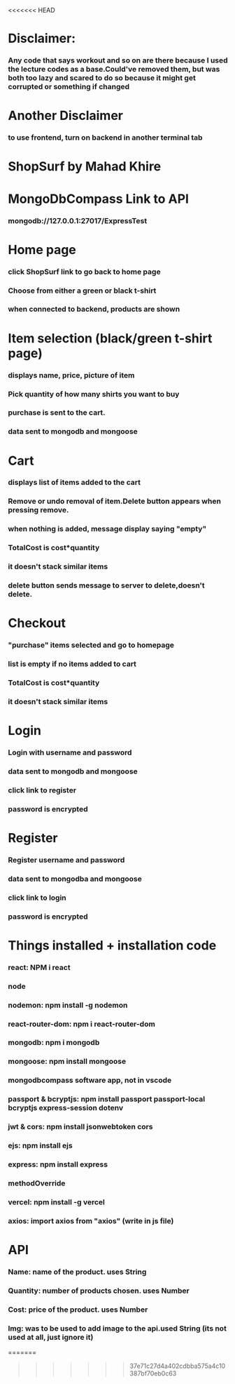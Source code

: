 <<<<<<< HEAD
# Disclaimer:
### Any code that says workout and so on are there because I used the lecture codes as a base.Could've removed them, but was both too lazy and scared to do so because it might get corrupted or something if changed

# Another Disclaimer
### to use frontend, turn on backend in another terminal tab

# ShopSurf by Mahad Khire

# MongoDbCompass Link to API
### mongodb://127.0.0.1:27017/ExpressTest

# Home page
### click ShopSurf link to go back to home page
### Choose from either a green or black t-shirt
### when connected to backend, products are shown

# Item selection (black/green t-shirt page)
### displays name, price, picture of item
### Pick quantity of how many shirts you want to buy
### purchase is sent to the cart.
### data sent to mongodb and mongoose

# Cart
### displays list of items added to the cart
### Remove or undo removal of item.Delete button appears when pressing remove.
### when nothing is added, message display saying "empty"
### TotalCost is cost*quantity
### it doesn't stack similar items
### delete button sends message to server to delete,doesn't delete.

# Checkout
### "purchase" items selected and go to homepage
### list is empty if no items added to cart
### TotalCost is cost*quantity
### it doesn't stack similar items


# Login 
### Login with username and password
### data sent to mongodb and mongoose
### click link to register
### password is encrypted


# Register 
### Register username and password
### data sent to mongodba and mongoose
### click link to login
### password is encrypted

# Things installed + installation code
### react: NPM i react
### node
### nodemon: npm install -g nodemon
### react-router-dom: npm i react-router-dom
### mongodb: npm i mongodb
### mongoose: npm install mongoose
### mongodbcompass software app, not in vscode
### passport & bcryptjs: npm install passport passport-local bcryptjs express-session dotenv
### jwt & cors: npm install jsonwebtoken cors
### ejs: npm install ejs
### express: npm install express 
### methodOverride
### vercel: npm install -g vercel
### axios: import axios from "axios" (write in js file)

# API
### Name: name of the product. uses String
### Quantity: number of products chosen. uses Number
### Cost: price of the product. uses Number
### Img: was to be used to add image to the api.used String (its not used at all, just ignore it)
=======

>>>>>>> 37e71c27d4a402cdbba575a4c10387bf70eb0c63
